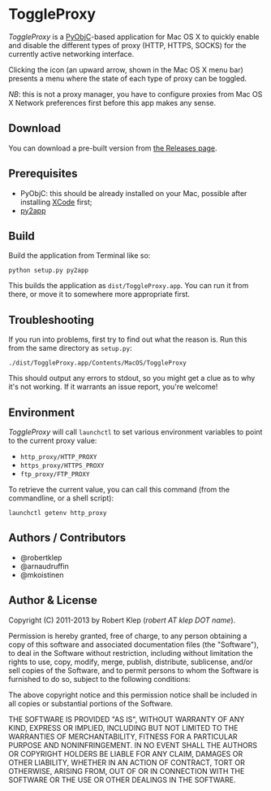 # ToggleProxy

_ToggleProxy_ is a [PyObjC][pyobjc]-based application for Mac OS X to
quickly enable and disable the different types of proxy (HTTP, HTTPS,
SOCKS) for the currently active networking interface.

Clicking the icon (an upward arrow, shown in the Mac OS X menu bar)
presents a menu where the state of each type of proxy can be toggled.

*NB*: this is not a proxy manager, you have to configure proxies from Mac
OS X Network preferences first before this app makes any sense.

## Download

You can download a pre-built version from
[the Releases page](https://github.com/robertklep/ToggleProxy/releases).

## Prerequisites

* PyObjC: this should be already installed on your Mac, possible after
	installing [XCode][xcode] first;
* [py2app][py2app]

[xcode]: http://itunes.apple.com/us/app/xcode/id448457090?mt=12
[py2app]: https://bitbucket.org/ronaldoussoren/py2app

## Build

Build the application from Terminal like so:

	python setup.py py2app

This builds the application as `dist/ToggleProxy.app`. You can run it from
there, or move it to somewhere more appropriate first.

[pyobjc]: http://pyobjc.sourceforge.net/

## Troubleshooting

If you run into problems, first try to find out what the reason is. Run
this from the same directory as `setup.py`:

	./dist/ToggleProxy.app/Contents/MacOS/ToggleProxy

This should output any errors to stdout, so you might get a clue as to why
it's not working. If it warrants an issue report, you're welcome!

## Environment

_ToggleProxy_ will call `launchctl` to set various environment variables to point to the current proxy value:

- `http_proxy/HTTP_PROXY`
- `https_proxy/HTTPS_PROXY`
- `ftp_proxy/FTP_PROXY`

To retrieve the current value, you can call this command (from the commandline, or a shell script):

    launchctl getenv http_proxy

## Authors / Contributors

- @robertklep
- @arnaudruffin
- @mkoistinen

## Author & License

Copyright (C) 2011-2013 by Robert Klep (_robert AT klep DOT name_).

Permission is hereby granted, free of charge, to any person
obtaining a copy of this software and associated documentation
files (the "Software"), to deal in the Software without
restriction, including without limitation the rights to use,
copy, modify, merge, publish, distribute, sublicense, and/or
sell copies of the Software, and to permit persons to whom the
Software is furnished to do so, subject to the following
conditions:

The above copyright notice and this permission notice shall be
included in all copies or substantial portions of the Software.

THE SOFTWARE IS PROVIDED "AS IS", WITHOUT WARRANTY OF ANY KIND,
EXPRESS OR IMPLIED, INCLUDING BUT NOT LIMITED TO THE WARRANTIES
OF MERCHANTABILITY, FITNESS FOR A PARTICULAR PURPOSE AND
NONINFRINGEMENT. IN NO EVENT SHALL THE AUTHORS OR COPYRIGHT
HOLDERS BE LIABLE FOR ANY CLAIM, DAMAGES OR OTHER LIABILITY,
WHETHER IN AN ACTION OF CONTRACT, TORT OR OTHERWISE, ARISING
FROM, OUT OF OR IN CONNECTION WITH THE SOFTWARE OR THE USE OR
OTHER DEALINGS IN THE SOFTWARE.
